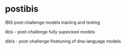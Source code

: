 # postibis
IBIS post-challenge models training and testing 

libis - post-challenge fully supevised models

dibis - post-challenge finetuning of dna-language models
